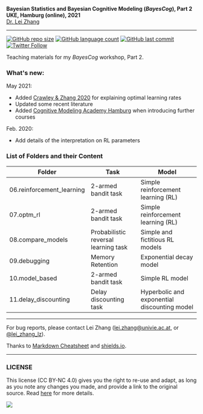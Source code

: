 **Bayesian Statistics and Bayesian Cognitive Modeling (*BayesCog*), Part 2 <br />
UKE, Hamburg (online), 2021** <br />
[Dr. Lei Zhang](http://lei-zhang.net/)

___

[![GitHub repo size](https://img.shields.io/github/repo-size/lei-zhang/BayesCog_Part2?color=brightgreen&logo=github)](https://github.com/lei-zhang/BayesCog_Part2)
[![GitHub language count](https://img.shields.io/github/languages/count/lei-zhang/BayesCog_Part2?color=brightgreen&logo=github)](https://github.com/lei-zhang/BayesCog_Part2)
[![GitHub last commit](https://img.shields.io/github/last-commit/lei-zhang/bayescog_part2?color=orange&logo=github)](https://github.com/lei-zhang/BayesCog_Part2) <br />
[![Twitter Follow](https://img.shields.io/twitter/follow/lei_zhang_lz?label=%40lei_zhang_lz)](https://twitter.com/lei_zhang_lz)

Teaching materials for my *BayesCog* workshop, Part 2.

### What's new:
May 2021:
 - Added [Crawley & Zhang 2020](https://doi.org/10.1371/journal.pbio.3000908) for explaining optimal learning rates
 - Updated some recent literature
 - Added [Cognitive Modeling Academy Hamburg](https://cmah.eu/) when introducing further courses

Feb. 2020:
 - Add details of the interpretation on RL parameters
 
### List of Folders and their Content

Folder | Task | Model
-----  | ---- | ----
06.reinforcement_learning  | 2-armed bandit task |   Simple reinforcement learning (RL)
07.optm_rl   | 2-armed bandit task |   Simple reinforcement learning (RL)
08.compare_models | Probabilistic reversal learning task |  Simple and fictitious RL models
09.debugging |  Memory Retention | Exponential decay model
10.model_based | 2-armed bandit task | Simple RL model
11.delay_discounting | Delay discounting task | Hyperbolic and exponential discounting model
___

For bug reports, please contact Lei Zhang ([lei.zhang@univie.ac.at](mailto:lei.zhang@univie.ac.at), or [@lei_zhang_lz](https://twitter.com/lei_zhang_lz)).

Thanks to [Markdown Cheatsheet](https://github.com/adam-p/markdown-here/wiki/Markdown-Cheatsheet) and [shields.io](https://shields.io/).
___

### LICENSE

This license (CC BY-NC 4.0) gives you the right to re-use and adapt, as long as you note any changes you made, and provide a link to the original source. Read [here](https://creativecommons.org/licenses/by-nc/4.0/) for more details. 

![](https://upload.wikimedia.org/wikipedia/commons/9/99/Cc-by-nc_icon.svg)
